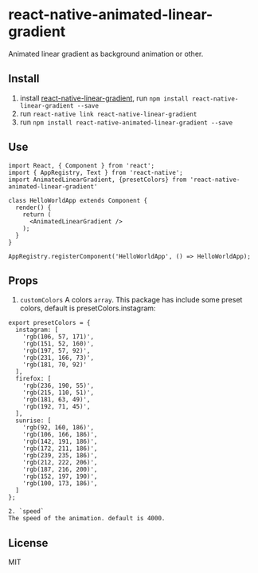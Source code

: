 # react-native-animated-linear-gradient
Animated linear gradient as background animation or other.


## Install

1. install [react-native-linear-gradient](https://github.com/react-native-community/react-native-linear-gradient),  run `npm install react-native-linear-gradient --save` 
2. run `react-native link react-native-linear-gradient`
3. run `npm install react-native-animated-linear-gradient --save`


## Use

```
import React, { Component } from 'react';
import { AppRegistry, Text } from 'react-native';
import AnimatedLinearGradient, {presetColors} from 'react-native-animated-linear-gradient'

class HelloWorldApp extends Component {
  render() {
    return (
      <AnimatedLinearGradient />
    );
  }
}

AppRegistry.registerComponent('HelloWorldApp', () => HelloWorldApp);
```

## Props

1. `customColors`
A colors `array`. This package has include some preset colors, default is presetColors.instagram:

```
export presetColors = {
  instagram: [
    'rgb(106, 57, 171)',
    'rgb(151, 52, 160)',
    'rgb(197, 57, 92)',
    'rgb(231, 166, 73)',
    'rgb(181, 70, 92)'
  ],
  firefox: [
    'rgb(236, 190, 55)',
    'rgb(215, 110, 51)',
    'rgb(181, 63, 49)',
    'rgb(192, 71, 45)',
  ],
  sunrise: [
    'rgb(92, 160, 186)',
    'rgb(106, 166, 186)',
    'rgb(142, 191, 186)',
    'rgb(172, 211, 186)',
    'rgb(239, 235, 186)',
    'rgb(212, 222, 206)',
    'rgb(187, 216, 200)',
    'rgb(152, 197, 190)',
    'rgb(100, 173, 186)',
  ]
};

2. `speed`
The speed of the animation. default is 4000.

```

## License

MIT